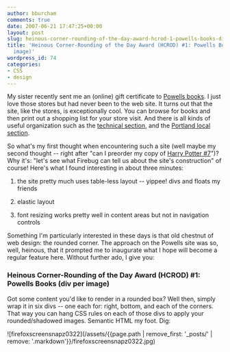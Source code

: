 ```yaml
---
author: bburcham
comments: true
date: 2007-06-21 17:47:25+00:00
layout: post
slug: heinous-corner-rounding-of-the-day-award-hcrod-1-powells-books-div-per-image
title: 'Heinous Corner-Rounding of the Day Award (HCROD) #1: Powells Books (div per
  image)'
wordpress_id: 74
categories:
- CSS
- design
---
```


My sister recently sent me an (online) gift certificate to [Powells books](http://www.powells.com). I just love those stores but had never been to the web site. It turns out that the site, like the stores, is exceptionally cool. You can browse for books and then print out a shopping list for your store visit. And there is all kinds of useful organization such as the [technical section](http://www.powells.com/technicalbooks), and the [Portland local section](http://www.powells.com/portland/).

So what's my first thought when encountering such a site (well maybe my second thought -- right after "can I preorder my copy of [Harry Potter #7](http://www.powells.com/harry.html)")? Why it's: "let's see what Firebug can tell us about the site's construction" of course! Here's what I found interesting in about three minutes:



	
  1. the site pretty much uses table-less layout -- yippee! divs and floats my friends

	
  2. elastic layout

	
  3. font resizing works pretty well in content areas but not in navigation controls


Something I'm particularly interested in these days is that old chestnut of web design: the rounded corner. The approach on the Powells site was so, well, heinous, that it prompted me to inaugurate what I hope will become a regular feature here. Without further ado, I give you:


### Heinous Corner-Rounding of the Day Award (HCROD) #1: Powells Books (div per image)


Got some content you'd like to render in a rounded box? Well then, simply wrap it in six divs -- one each for: right, bottom, and each of the corners. That way you can hang CSS rules on each of those divs to apply your rounded/shadowed images. Semantic HTML my foot. Dig:

![firefoxscreensnapz0322](/assets/{{page.path | remove_first: '_posts/' | remove: '.markdown'}}/firefoxscreensnapz0322.jpg)
